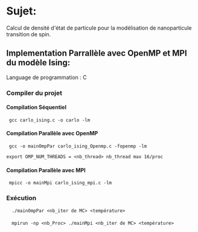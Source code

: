 
# Sujet:
Calcul de densité d'état de particule pour la modélisation de nanoparticule transition de spin.

## Implementation Parrallèle avec OpenMP et MPI du modèle Ising:
Language de programmation : C 


### Compiler du projet 
  
 #### Compilation Séquentiel 
  
  
```
 gcc carlo_ising.c -o carlo -lm

```
  #### Compilation Parallèle avec OpenMP
```
 gcc -o mainOmpPar carlo_ising_Openmp.c -fopenmp -lm

```

```
export OMP_NUM_THREADS = <nb_thread> nb_thread max 16/proc

```
#### Compilation Parallèle avec MPI

```
 mpicc -o mainMpi carlo_ising_mpi.c -lm

```
### Exécution 

```
  ./mainOmpPar <nb_iter de MC> <température>

```
####
```
  mpirun -np <nb_Proc> ./mainMpi <nb_iter de MC> <température>

```

